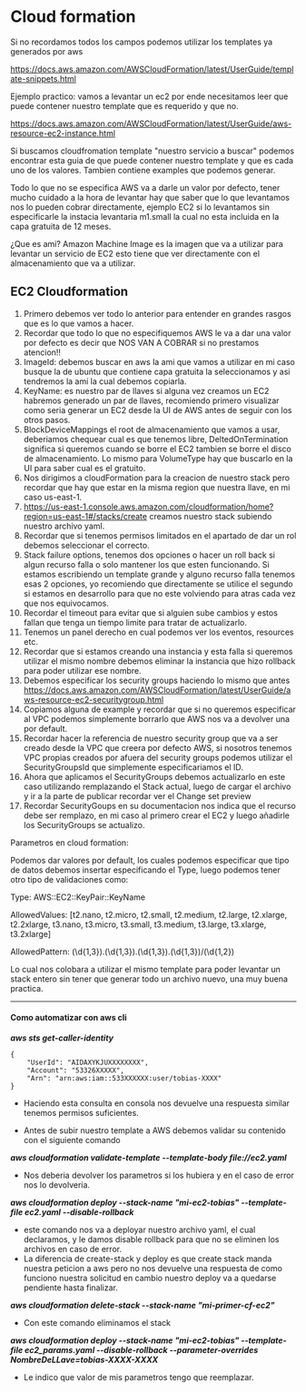 # Cloud formation

Si no recordamos todos los campos podemos utilizar los templates ya generados por aws

https://docs.aws.amazon.com/AWSCloudFormation/latest/UserGuide/template-snippets.html

Ejemplo practico: vamos a levantar un ec2 por ende necesitamos leer que puede contener nuestro template que es requerido y que no.

https://docs.aws.amazon.com/AWSCloudFormation/latest/UserGuide/aws-resource-ec2-instance.html

Si buscamos cloudfromation template "nuestro servicio a buscar" podemos encontrar esta guia de que puede contener nuestro template y que es cada uno de los valores. Tambien contiene examples que podemos generar.

Todo lo que no se especifica AWS va a darle un valor por defecto, tener mucho cuidado a la hora de levantar hay que saber que lo que levantamos nos lo pueden cobrar directamente, ejemplo EC2 si lo levantamos sin especificarle la instacia levantaria m1.small la cual no esta incluida en la capa gratuita de 12 meses.

¿Que es ami? Amazon Machine Image es la imagen que va a utilizar para levantar un servicio de EC2 esto tiene que ver directamente con el almacenamiento que va a utilizar.

## EC2 Cloudformation

1. Primero debemos ver todo lo anterior para entender en grandes rasgos que es lo que vamos a hacer.
2. Recordar que todo lo que no especifiquemos AWS le va a dar una valor por defecto es decir que NOS VAN A COBRAR si no prestamos atencion!!
3. ImageId: debemos buscar en aws la ami que vamos a utilizar en mi caso busque la de ubuntu que contiene capa gratuita la seleccionamos y asi tendremos la ami la cual debemos copiarla.
4. KeyName: es nuestro par de llaves si alguna vez creamos un EC2 habremos generado un par de llaves, recomiendo primero visualizar como seria generar un EC2 desde la UI de AWS antes de seguir con los otros pasos.
5. BlockDeviceMappings el root de almacenamiento que vamos a usar, deberiamos chequear cual es que tenemos libre, DeltedOnTermination significa si queremos cuando se borre el EC2 tambien se borre el disco de almacenamiento. Lo mismo para VolumeType hay que buscarlo en la UI para saber cual es el gratuito.
6. Nos dirigimos a cloudFormation para la creacion de nuestro stack pero recordar que hay que estar en la misma region que nuestra llave, en mi caso us-east-1.
7. https://us-east-1.console.aws.amazon.com/cloudformation/home?region=us-east-1#/stacks/create creamos nuestro stack subiendo nuestro archivo yaml.
8. Recordar que si tenemos permisos limitados en el apartado de dar un rol debemos seleccionar el correcto.
9. Stack failure options, tenemos dos opciones o hacer un roll back si algun recurso falla o solo mantener los que esten funcionando. Si estamos escribiendo un template grande y alguno recurso falla tenemos esas 2 opciones, yo recomiendo que directamente se utilice el segundo si estamos en desarrollo para que no este volviendo para atras cada vez que nos equivocamos.
10. Recordar el timeout para evitar que si alguien sube cambios y estos fallan que tenga un tiempo limite para tratar de actualizarlo.
11. Tenemos un panel derecho en cual podemos ver los eventos, resources etc.
12. Recordar que si estamos creando una instancia y esta falla si queremos utilizar el mismo nombre debemos eliminar la instancia que hizo rollback para poder utilizar ese nombre.
13. Debemos especificar los security groups haciendo lo mismo que antes https://docs.aws.amazon.com/AWSCloudFormation/latest/UserGuide/aws-resource-ec2-securitygroup.html
14. Copiamos alguna de example y recordar que si no queremos especificar al VPC podemos simplemente borrarlo que AWS nos va a devolver una por default.
15. Recordar hacer la referencia de nuestro security group que va a ser creado desde la VPC que creera por defecto AWS, si nosotros tenemos VPC propias creados por afuera del security groups podemos utilizar el SecurityGroupsId que simplemente especificariamos el ID.
16. Ahora que aplicamos el SecurityGroups debemos actualizarlo en este caso utilizando remplazando el Stack actual, luego de cargar el archivo y ir a la parte de publicar recordar ver el Change set preview
17. Recordar SecurityGoups en su documentacion nos indica que el recurso debe ser remplazo, en mi caso al primero crear el EC2 y luego añadirle los SecurityGroups se actualizo.

Parametros en cloud formation:

Podemos dar valores por default, los cuales podemos especificar que tipo de datos debemos insertar especificando el Type, luego podemos tener otro tipo de validaciones como:

Type: AWS::EC2::KeyPair::KeyName

AllowedValues: [t2.nano, t2.micro, t2.small, t2.medium, t2.large, t2.xlarge, t2.2xlarge, t3.nano, t3.micro, t3.small, t3.medium, t3.large, t3.xlarge, t3.2xlarge]

AllowedPattern: (\d{1,3})\.(\d{1,3})\.(\d{1,3})\.(\d{1,3})/(\d{1,2})

Lo cual nos colobara a utilizar el mismo template para poder levantar un stack entero sin tener que generar todo un archivo nuevo, una muy buena practica.

---

#### **Como automatizar con aws cli**

***aws sts get-caller-identity***

```
{
    "UserId": "AIDAXYKJUXXXXXXXX",
    "Account": "53326XXXXX",
    "Arn": "arn:aws:iam::533XXXXXX:user/tobias-XXXX"
}
```

* Haciendo esta consulta en consola nos devuelve una respuesta similar tenemos permisos suficientes.


* Antes de subir nuestro template a AWS debemos validar su contenido con el siguiente comando

***aws cloudformation validate-template --template-body file://ec2.yaml***

* Nos deberia devolver los parametros si los hubiera y en el caso de error nos lo devolveria.

***aws cloudformation deploy --stack-name "mi-ec2-tobias" --template-file ec2.yaml --disable-rollback***

* este comando nos va a deployar nuestro archivo yaml, el cual declaramos, y le damos disable rollback para que no se eliminen los archivos en caso de error.
* La diferencia de create-stack y deploy es que create stack manda nuestra peticion a aws pero no nos devuelve una respuesta de como funciono nuestra solicitud en cambio nuestro deploy va a quedarse pendiente hasta finalizar.

***aws cloudformation delete-stack --stack-name "mi-primer-cf-ec2"***

* Con este comando eliminamos el stack

***aws cloudformation deploy --stack-name "mi-ec2-tobias" --template-file ec2_params.yaml --disable-rollback --parameter-overrides NombreDeLLave=tobias-XXXX-XXXX***

* Le indico que valor de mis parametros tengo que reemplazar.
